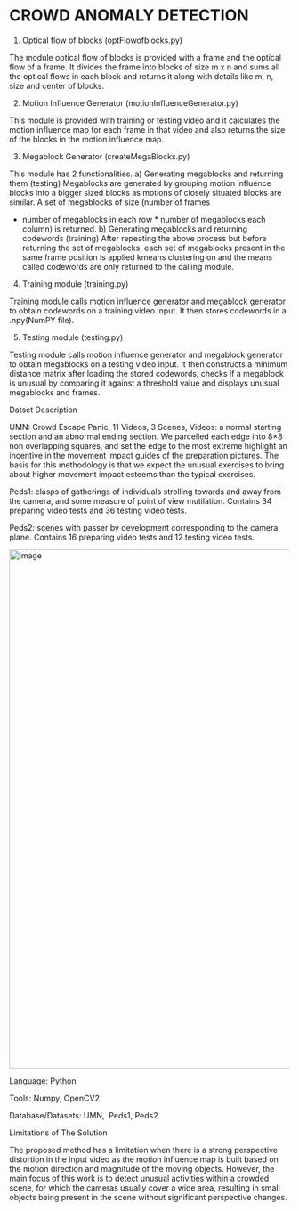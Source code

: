 # CROWD ANOMALY DETECTION


1. Optical flow of blocks (optFlowofblocks.py)

The module optical flow of blocks is provided with a frame and the optical flow of a frame. It divides the frame into blocks of size m x n and sums all the optical flows in each block
and returns it along with details like m, n, size and center of blocks.

2. Motion Influence Generator (motionInfluenceGenerator.py)

This module is provided with training or testing video and it calculates the motion
influence map for each frame in that video and also returns the size of the blocks in the motion influence map.

3. Megablock Generator (createMegaBlocks.py)

This module has 2 functionalities.
a) Generating megablocks and returning them (testing)
Megablocks are generated by grouping motion influence blocks into a bigger sized blocks
as motions of closely situated blocks are similar. A set of megablocks of size (number of frames
* number of megablocks in each row * number of megablocks each column) is returned.
b) Generating megablocks and returning codewords (training)
After repeating the above process but before returning the set of megablocks, each set of
megablocks present in the same frame position is applied kmeans clustering on and the means
called codewords are only returned to the calling module.


4.  Training module (training.py)

Training module calls motion influence generator and megablock generator to obtain
codewords on a training video input. It then stores codewords in a .npy(NumPY file).


5. Testing module (testing.py)

Testing module calls motion influence generator and megablock generator to obtain
megablocks on a testing video input. It then constructs a minimum distance matrix after loading
the stored codewords, checks if a megablock is unusual by comparing it against a threshold value
and displays unusual megablocks and frames.



Datset Description

UMN:
Crowd Escape Panic, 11 Videos, 3 Scenes, Videos: a normal starting section and an abnormal ending section.
We parcelled each edge into 8×8 non overlapping squares, and set the edge to the most extreme highlight an incentive in the movement impact guides of the preparation pictures. The basis for this methodology is that we expect the unusual exercises to bring about higher movement impact esteems than the typical exercises.

Peds1: 
clasps of gatherings of individuals strolling towards and away from the camera, and some measure of point of view mutilation. Contains 34 preparing video tests and 36 testing video tests.

Peds2:
scenes with passer by development corresponding to the camera plane. Contains 16 preparing video tests and 12 testing video tests.

<img width="932" alt="image" src="https://user-images.githubusercontent.com/99869699/232675132-d238dae7-490a-48d8-bee9-6194ae116772.png">


Language: Python

Tools: Numpy, OpenCV2

Database/Datasets: UMN,  Peds1, Peds2.

Limitations of The Solution  

The proposed method has a limitation when there is a strong perspective distortion in the input video as the motion influence map is built based on the motion direction and magnitude of the moving objects. However, the main focus of this work is to detect unusual activities within a crowded scene, for which the cameras usually cover a wide area, resulting in small objects being present in the scene without significant perspective changes. 

